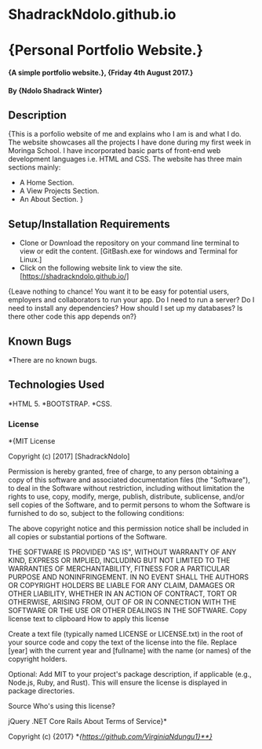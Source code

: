 # ShadrackNdolo.github.io

# {Personal Portfolio Website.}

#### {A simple portfolio website.}, {Friday 4th August 2017.}

#### By **{Ndolo Shadrack Winter}**

## Description
{This is a porfolio website of me and explains who I am is and what I do. The website showcases all the projects I have done during my first week in Moringa School. I have incorporated basic parts of front-end web development languages i.e. HTML and CSS. The website has three main sections mainly:

* A Home Section.
* A View Projects Section.
* An About Section.
}

## Setup/Installation Requirements

* Clone or Download the repository on your command line terminal to view or edit the content. [GitBash.exe for windows and Terminal for Linux.]
* Click on the following website link to view the site. [https://shadrackndolo.github.io/] 


{Leave nothing to chance! You want it to be easy for potential users, employers and collaborators to run your app. Do I need to run a server? Do I need to install any dependencies? How should I set up my databases? Is there other code this app depends on?}

## Known Bugs

*There are no known bugs. 

## Technologies Used

*HTML 5.
*BOOTSTRAP.
*CSS.


### License

*{MIT License

Copyright (c) [2017] [ShadrackNdolo]

Permission is hereby granted, free of charge, to any person obtaining a copy of this software and associated documentation files (the "Software"), to deal in the Software without restriction, including without limitation the rights to use, copy, modify, merge, publish, distribute, sublicense, and/or sell copies of the Software, and to permit persons to whom the Software is furnished to do so, subject to the following conditions:

The above copyright notice and this permission notice shall be included in all copies or substantial portions of the Software.

THE SOFTWARE IS PROVIDED "AS IS", WITHOUT WARRANTY OF ANY KIND, EXPRESS OR IMPLIED, INCLUDING BUT NOT LIMITED TO THE WARRANTIES OF MERCHANTABILITY, FITNESS FOR A PARTICULAR PURPOSE AND NONINFRINGEMENT. IN NO EVENT SHALL THE AUTHORS OR COPYRIGHT HOLDERS BE LIABLE FOR ANY CLAIM, DAMAGES OR OTHER LIABILITY, WHETHER IN AN ACTION OF CONTRACT, TORT OR OTHERWISE, ARISING FROM, OUT OF OR IN CONNECTION WITH THE SOFTWARE OR THE USE OR OTHER DEALINGS IN THE SOFTWARE. Copy license text to clipboard How to apply this license

Create a text file (typically named LICENSE or LICENSE.txt) in the root of your source code and copy the text of the license into the file. Replace [year] with the current year and [fullname] with the name (or names) of the copyright holders.

Optional: Add MIT to your project's package description, if applicable (e.g., Node.js, Ruby, and Rust). This will ensure the license is displayed in package directories.

Source Who's using this license?

jQuery .NET Core Rails About Terms of Service}*

Copyright (c) {2017} **{https://github.com/VirginiaNdungu1}**}*
